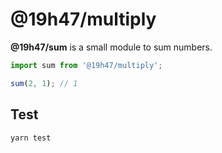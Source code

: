# @19h47/multiply

**@19h47/sum** is a small module to sum numbers.

```javascript
import sum from '@19h47/multiply';

sum(2, 1); // 1
```

## Test

```bash
yarn test
```
